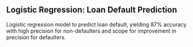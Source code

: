 ## Logistic Regression: Loan Default Prediction
Logistic regression model to predict loan default, yielding 87% accuracy with high precision for non-defaulters and scope for improvement in precision for defaulters. 

